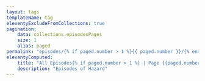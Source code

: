 ```yaml
---
layout: tags
templateName: tag
eleventyExcludeFromCollections: true
pagination:
    data: collections.episodesPages
    size: 1
    alias: paged
permalink: "episodes/{% if paged.number > 1 %}{{ paged.number }}/{% endif %}index.html"
eleventyComputed:
    title: "All Episodes{% if paged.number > 1 %} | Page {{paged.number}}{% endif %}"
    description: "Episodes of Hazard"
---
```

